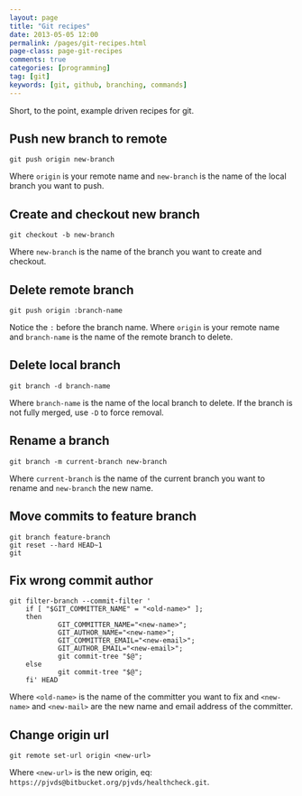 ```yaml
---
layout: page
title: "Git recipes"
date: 2013-05-05 12:00
permalink: /pages/git-recipes.html
page-class: page-git-recipes
comments: true
categories: [programming]
tag: [git]
keywords: [git, github, branching, commands]
---
```


Short, to the point, example driven recipes for git.

## Push new branch to remote

    git push origin new-branch

Where `origin` is your remote name and `new-branch` is the name of the local branch you want to push.

## Create and checkout new branch

    git checkout -b new-branch

Where `new-branch` is the name of the branch you want to create and checkout.

## Delete remote branch

    git push origin :branch-name

Notice the `:` before the branch name. Where `origin` is your remote name and `branch-name` is the name of the remote branch to delete.


## Delete local branch

    git branch -d branch-name

Where `branch-name` is the name of the local branch to delete. If the branch is not fully merged, use `-D` to force removal.

## Rename a branch

    git branch -m current-branch new-branch

Where `current-branch` is the name of the current branch you want to rename and `new-branch` the new name.

## Move commits to feature branch

    git branch feature-branch
    git reset --hard HEAD~1
    git

## Fix wrong commit author

    git filter-branch --commit-filter '
        if [ "$GIT_COMMITTER_NAME" = "<old-name>" ];
        then
                GIT_COMMITTER_NAME="<new-name>";
                GIT_AUTHOR_NAME="<new-name>";
                GIT_COMMITTER_EMAIL="<new-email>";
                GIT_AUTHOR_EMAIL="<new-email>";
                git commit-tree "$@";
        else
                git commit-tree "$@";
        fi' HEAD


Where `<old-name>` is the name of the committer you want to fix and `<new-name>` and `<new-mail>` are the new name and email address of the committer.

## Change origin url

    git remote set-url origin <new-url>

Where `<new-url>` is the new origin, eq: `https://pjvds@bitbucket.org/pjvds/healthcheck.git`.

